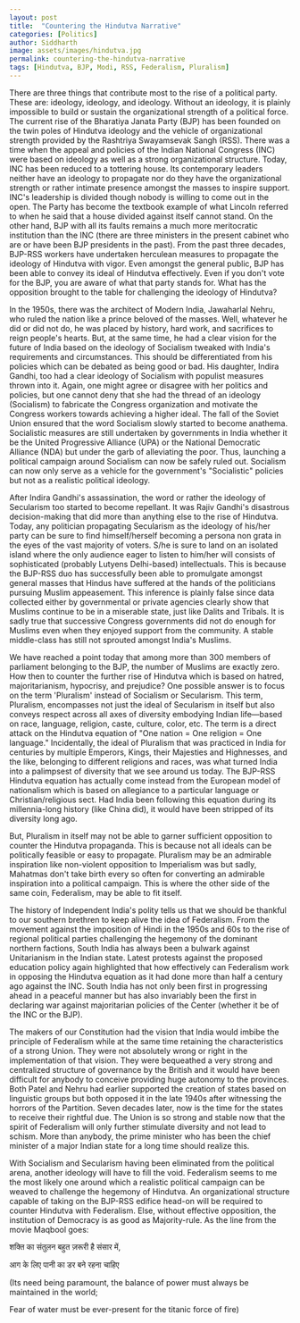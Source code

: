 ```yaml
---
layout: post
title:  "Countering the Hindutva Narrative"
categories: [Politics]
author: Siddharth
image: assets/images/hindutva.jpg
permalink: countering-the-hindutva-narrative
tags: [Hindutva, BJP, Modi, RSS, Federalism, Pluralism]
---
```

There are three things that contribute most to the rise of a political party. These are: ideology, ideology, and ideology. Without an ideology, it is plainly impossible to build or sustain the organizational strength of a political force. The current rise of the Bharatiya Janata Party (BJP) has been founded on the twin poles of Hindutva ideology and the vehicle of organizational strength provided by the Rashtriya Swayamsevak Sangh (RSS). There was a time when the appeal and policies of the Indian National Congress (INC) were based on ideology as well as a strong organizational structure. Today, INC has been reduced to a tottering house. Its contemporary leaders neither have an ideology to propagate nor do they have the organizational strength or rather intimate presence amongst the masses to inspire support. INC's leadership is divided though nobody is willing to come out in the open. The Party has become the textbook example of what Lincoln referred to when he said that a house divided against itself cannot stand. On the other hand, BJP with all its faults remains a much more meritocratic institution than the INC (there are three ministers in the present cabinet who are or have been BJP presidents in the past). From the past three decades, BJP-RSS workers have undertaken herculean measures to propagate the ideology of Hindutva with vigor. Even amongst the general public, BJP has been able to convey its ideal of Hindutva effectively. Even if you don't vote for the BJP, you are aware of what that party stands for. What has the opposition brought to the table for challenging the ideology of Hindutva?

In the 1950s, there was the architect of Modern India, Jawaharlal Nehru, who ruled the nation like a prince beloved of the masses. Well, whatever he did or did not do, he was placed by history, hard work, and sacrifices to reign people's hearts. But, at the same time, he had a clear vision for the future of India based on the ideology of Socialism tweaked with India's requirements and circumstances. This should be differentiated from his policies which can be debated as being good or bad. His daughter, Indira Gandhi, too had a clear ideology of Socialism with populist measures thrown into it. Again, one might agree or disagree with her politics and policies, but one cannot deny that she had the thread of an ideology (Socialism) to fabricate the Congress organization and motivate the Congress workers towards achieving a higher ideal. The fall of the Soviet Union ensured that the word Socialism slowly started to become anathema. Socialistic measures are still undertaken by governments in India whether it be the United Progressive Alliance (UPA) or the National Democratic Alliance (NDA) but under the garb of alleviating the poor. Thus, launching a political campaign around Socialism can now be safely ruled out. Socialism can now only serve as a vehicle for the government's "Socialistic" policies but not as a realistic political ideology.

After Indira Gandhi's assassination, the word or rather the ideology of Secularism too started to become repellant. It was Rajiv Gandhi's disastrous decision-making that did more than anything else to the rise of Hindutva. Today, any politician propagating Secularism as the ideology of his/her party can be sure to find himself/herself becoming a persona non grata in the eyes of the vast majority of voters. S/he is sure to land on an isolated island where the only audience eager to listen to him/her will consists of sophisticated (probably Lutyens Delhi-based) intellectuals. This is because the BJP-RSS duo has successfully been able to promulgate amongst general masses that Hindus have suffered at the hands of the politicians pursuing Muslim appeasement. This inference is plainly false since data collected either by governmental or private agencies clearly show that Muslims continue to be in a miserable state, just like Dalits and Tribals. It is sadly true that successive Congress governments did not do enough for Muslims even when they enjoyed support from the community. A stable middle-class has still not sprouted amongst India's Muslims.

We have reached a point today that among more than 300 members of parliament belonging to the BJP, the number of Muslims are exactly zero. How then to counter the further rise of Hindutva which is based on hatred, majoritarianism, hypocrisy, and prejudice? One possible answer is to focus on the term 'Pluralism' instead of Socialism or Secularism. This term, Pluralism, encompasses not just the ideal of Secularism in itself but also conveys respect across all axes of diversity embodying Indian life—based on race, language, religion, caste, culture, color, etc. The term is a direct attack on the Hindutva equation of "One nation = One religion = One language." Incidentally, the ideal of Pluralism that was practiced in India for centuries by multiple Emperors, Kings, their Majesties and Highnesses, and the like, belonging to different religions and races, was what turned India into a palimpsest of diversity that we see around us today. The BJP-RSS Hindutva equation has actually come instead from the European model of nationalism which is based on allegiance to a particular language or Christian/religious sect. Had India been following this equation during its millennia-long history (like China did), it would have been stripped of its diversity long ago.

But, Pluralism in itself may not be able to garner sufficient opposition to counter the Hindutva propaganda. This is because not all ideals can be politically feasible or easy to propagate. Pluralism may be an admirable inspiration like non-violent opposition to Imperialism was but sadly, Mahatmas don't take birth every so often for converting an admirable inspiration into a political campaign. This is where the other side of the same coin, Federalism, may be able to fit itself.

The history of Independent India's polity tells us that we should be thankful to our southern brethren to keep alive the idea of Federalism. From the movement against the imposition of Hindi in the 1950s and 60s to the rise of regional political parties challenging the hegemony of the dominant northern factions, South India has always been a bulwark against Unitarianism in the Indian state. Latest protests against the proposed education policy again highlighted that how effectively can Federalism work in opposing the Hindutva equation as it had done more than half a century ago against the INC. South India has not only been first in progressing ahead in a peaceful manner but has also invariably been the first in declaring war against majoritarian policies of the Center (whether it be of the INC or the BJP).

The makers of our Constitution had the vision that India would imbibe the principle of Federalism while at the same time retaining the characteristics of a strong Union. They were not absolutely wrong or right in the implementation of that vision. They were bequeathed a very strong and centralized structure of governance by the British and it would have been difficult for anybody to conceive providing huge autonomy to the provinces. Both Patel and Nehru had earlier supported the creation of states based on linguistic groups but both opposed it in the late 1940s after witnessing the horrors of the Partition. Seven decades later, now is the time for the states to receive their rightful due. The Union is so strong and stable now that the spirit of Federalism will only further stimulate diversity and not lead to schism. More than anybody, the prime minister who has been the chief minister of a major Indian state for a long time should realize this.

With Socialism and Secularism having been eliminated from the political arena, another ideology will have to fill the void. Federalism seems to me the most likely one around which a realistic political campaign can be weaved to challenge the hegemony of Hindutva. An organizational structure capable of taking on the BJP-RSS edifice head-on will be required to counter Hindutva with Federalism. Else, without effective opposition, the institution of Democracy is as good as Majority-rule. As the line from the movie Maqbool goes:

शक्ति का संतुलन बहुत ज़रूरी है संसार में, 

आग के लिए पानी का डर बने रहना चाहिए

(Its need being paramount, the balance of power must always be maintained in the world; 

Fear of water must be ever-present for the titanic force of fire)